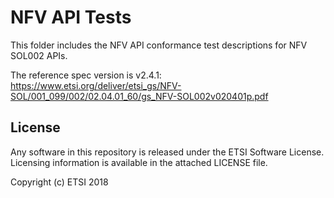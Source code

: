 # NFV API Tests

This folder includes the NFV API conformance test descriptions for NFV SOL002 APIs.

The reference spec version is v2.4.1: https://www.etsi.org/deliver/etsi_gs/NFV-SOL/001_099/002/02.04.01_60/gs_NFV-SOL002v020401p.pdf

## License

Any software in this repository is released under the ETSI Software License.
Licensing information is available in the attached LICENSE file.


Copyright (c) ETSI 2018
